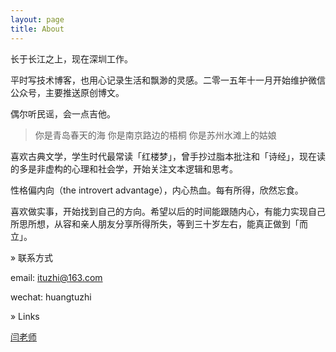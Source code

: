 ```yaml
---
layout: page
title: About
---
```


长于长江之上，现在深圳工作。

平时写技术博客，也用心记录生活和飘渺的灵感。二零一五年十一月开始维护微信公众号，主要推送原创博文。

偶尔听民谣，会一点吉他。

> 你是青岛春天的海 你是南京路边的梧桐 你是苏州水滩上的姑娘

喜欢古典文学，学生时代最常读「红楼梦」，曾手抄过脂本批注和「诗经」，现在读的多是非虚构的心理和社会学，开始关注文本逻辑和思考。

性格偏内向（the introvert advantage），内心热血。每有所得，欣然忘食。

喜欢做实事，开始找到自己的方向。希望以后的时间能跟随内心，有能力实现自己所思所想，从容和亲人朋友分享所得所失，等到三十岁左右，能真正做到「而立」。

» 联系方式

email: ituzhi@163.com

wechat: huangtuzhi

» Links

[闫老师](https://urbem.github.io)
